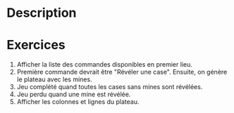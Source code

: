 # Description

# Exercices
1. Afficher la liste des commandes disponibles en premier lieu.
2. Première commande devrait être "Révéler une case". Ensuite, on génère le plateau avec les mines.
3. Jeu complété quand toutes les cases sans mines sont révélées.
4. Jeu perdu quand une mine est révélée.
5. Afficher les colonnes et lignes du plateau.